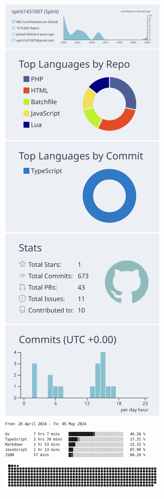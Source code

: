 [![](https://raw.githubusercontent.com/spirit1431007/spirit1431007/master/profile-summary-card-output/nord_bright/0-profile-details.svg)](https://git.io/spiritx)
[![](https://raw.githubusercontent.com/spirit1431007/spirit1431007/master/profile-summary-card-output/nord_bright/1-repos-per-language.svg)](https://git.io/spiritx) [![](https://raw.githubusercontent.com/spirit1431007/spirit1431007/master/profile-summary-card-output/nord_bright/2-most-commit-language.svg)](https://git.io/spiritx)
[![](https://raw.githubusercontent.com/spirit1431007/spirit1431007/master/profile-summary-card-output/nord_bright/3-stats.svg)](https://git.io/spiritx) [![](https://raw.githubusercontent.com/spirit1431007/spirit1431007/master/profile-summary-card-output/nord_bright/4-productive-time.svg)](https://git.io/spiritx)

<!--START_SECTION:waka-->

```txt
From: 28 April 2024 - To: 05 May 2024

Go           7 hrs 7 mins    ███████████▓░░░░░░░░░░░░░   46.26 %
TypeScript   2 hrs 39 mins   ████▒░░░░░░░░░░░░░░░░░░░░   17.31 %
Markdown     1 hr 53 mins    ███░░░░░░░░░░░░░░░░░░░░░░   12.33 %
JavaScript   1 hr 13 mins    ██░░░░░░░░░░░░░░░░░░░░░░░   07.98 %
JSON         57 mins         █▓░░░░░░░░░░░░░░░░░░░░░░░   06.20 %
```

<!--END_SECTION:waka-->

![contribution](https://github.com/spirit1431007/spirit1431007/blob/output/github-contribution-grid-snake.svg)
